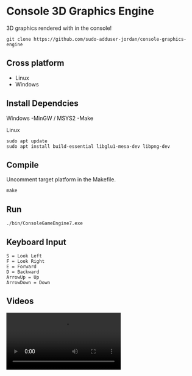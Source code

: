 # Console 3D Graphics Engine

3D graphics rendered with in the console!


```
git clone https://github.com/sudo-adduser-jordan/console-graphics-engine
```

## Cross platform
 - Linux
 - Windows

<!--
## Table of Contents

- [Install Dependices](#install-dependices)
- [Compile](#compile)
- [Run](#run)
- [Videos](#video)
-->

## Install Dependcies

Windows 
 -MinGW / MSYS2
 -Make

Linux
```
sudo apt update
sudo apt install build-essential libglu1-mesa-dev libpng-dev
```
## Compile

Uncomment target platform in the Makefile.

```
make
```

## Run

```
./bin/ConsoleGameEngine7.exe
```

## Keyboard Input

```
S = Look Left
F = Look Right
E = Forward
D = Backward
ArrowUp = Up
ArrowDown = Down
```

## Videos 

<video src="https://github.com/sudo-adduser-jordan/console-graphics-engine/blob/main/assets/videos/ConsoleGraphicsEngineAxis.mp4" width="300" />

<!--
[![Watch the video](https://i.stack.imgur.com/Vp2cE.png)](https://github.com/sudo-adduser-jordan/console-graphics-engine/blob/main/assets/ConsoleGraphicsEngineAxis.mp4)
[![Watch the video](https://i.stack.imgur.com/Vp2cE.png)](https://github.com/sudo-adduser-jordan/console-graphics-engine/blob/main/assets/ConsoleGraphicsEngineAxis.mp4)
[![Watch the video](https://i.stack.imgur.com/Vp2cE.png)](https://github.com/sudo-adduser-jordan/console-graphics-engine/blob/main/assets/ConsoleGraphicsEngineAxis.mp4)
[![Watch the video](https://i.stack.imgur.com/Vp2cE.png)](https://github.com/sudo-adduser-jordan/console-graphics-engine/blob/main/assets/ConsoleGraphicsEngineAxis.mp4)
[![Watch the video](https://i.stack.imgur.com/Vp2cE.png)](https://github.com/sudo-adduser-jordan/console-graphics-engine/blob/main/assets/ConsoleGraphicsEngineAxis.mp4)
[![Watch the video](https://i.stack.imgur.com/Vp2cE.png)](https://github.com/sudo-adduser-jordan/console-graphics-engine/blob/main/assets/ConsoleGraphicsEngineAxis.mp4)
[![Watch the video](https://i.stack.imgur.com/Vp2cE.png)](https://github.com/sudo-adduser-jordan/console-graphics-engine/blob/main/assets/ConsoleGraphicsEngineAxis.mp4)
[![Watch the video](https://i.stack.imgur.com/Vp2cE.png)](https://github.com/sudo-adduser-jordan/console-graphics-engine/blob/main/assets/ConsoleGraphicsEngineAxis.mp4)
-->









